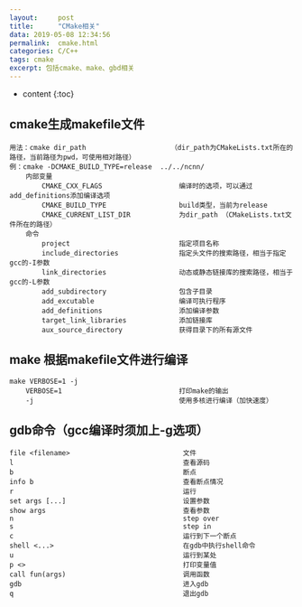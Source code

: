 ```yaml
---
layout:     post
title:      "CMake相关"
data: 2019-05-08 12:34:56
permalink:  cmake.html
categories: C/C++
tags: cmake
excerpt: 包括cmake、make、gbd相关
---
```


* content
{:toc}


## cmake生成makefile文件
    用法：cmake dir_path                     （dir_path为CMakeLists.txt所在的路径，当前路径为pwd，可使用相对路径）
    例：cmake -DCMAKE_BUILD_TYPE=release  ../../ncnn/    
        内部变量
            CMAKE_CXX_FLAGS                   编译时的选项，可以通过add_definitions添加编译选项
            CMAKE_BUILD_TYPE                  build类型，当前为release
            CMAKE_CURRENT_LIST_DIR            为dir_path （CMakeLists.txt文件所在的路径）
        命令
            project                           指定项目名称
            include_directories               指定头文件的搜索路径，相当于指定gcc的-I参数
            link_directories                  动态或静态链接库的搜索路径，相当于gcc的-L参数
            add_subdirectory                  包含子目录
            add_excutable                     编译可执行程序
            add_definitions                   添加编译参数
            target_link_libraries             添加链接库
            aux_source_directory              获得目录下的所有源文件

## make 根据makefile文件进行编译
    make VERBOSE=1 -j
        VERBOSE=1                             打印make的输出
        -j                                    使用多核进行编译（加快速度）



## gdb命令（gcc编译时须加上-g选项）
    file <filename>                            文件
    l                                          查看源码
    b                                          断点
    info b                                     查看断点情况
    r                                          运行
    set args [...]                             设置参数
    show args                                  查看参数
    n                                          step over
    s                                          step in
    c                                          运行到下一个断点
    shell <...>                                在gdb中执行shell命令
    u                                          运行到某处
    p <>                                       打印变量值
    call fun(args)                             调用函数
    gdb                                        进入gdb
    q                                          退出gdb

